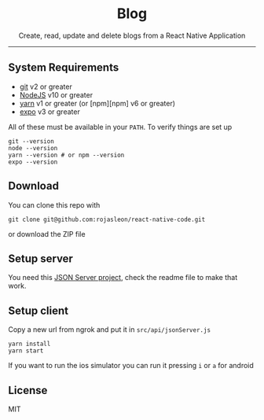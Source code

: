 <div align="center">
<h1>Blog</h1>
Create, read, update and delete blogs from a React Native Application
</div>

<hr />

## System Requirements

- [git](https://git-scm.com/) v2 or greater
- [NodeJS](https://nodejs.org/en/) v10 or greater
- [yarn](https://yarnpkg.com/lang/en/) v1 or greater (or [npm][npm] v6 or greater)
- [expo](https://expo.io/) v3 or greater

All of these must be available in your `PATH`. To verify things are set up

```shell
git --version
node --version
yarn --version # or npm --version
expo --version
```

## Download

You can clone this repo with
```shell
git clone git@github.com:rojasleon/react-native-code.git
```
or download the ZIP file

## Setup server

You need this [JSON Server project](https://github.com/rojasleon/react-native-code/tree/master/jsonserver), check the readme file to make that work.

## Setup client

Copy a new url from ngrok and put it in `src/api/jsonServer.js`
```shell
yarn install
yarn start
```
If you want to run the ios simulator you can run it pressing `i` or `a` for android

## License 

MIT